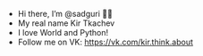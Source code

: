 - Hi there, I’m @sadguri 👋💞️
- My real name Kir Tkachev
- I love World and Python!
- Follow me on VK: https://vk.com/kir.think.about

<!---
sadguri/sadguri is a ✨ special ✨ repository because its `README.md` (this file) appears on your GitHub profile.
You can click the Preview link to take a look at your changes.
--->
